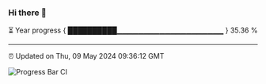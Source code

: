 ### Hi there 👋

⏳ Year progress { ██████████▁▁▁▁▁▁▁▁▁▁▁▁▁▁▁▁▁▁▁▁ } 35.36 %

---

⏰ Updated on Thu, 09 May 2024 09:36:12 GMT

![Progress Bar CI](https://github.com/IshwaranRudhara/GIT-ACTION/workflows/Progress%20Bar%20CI/badge.svg)

